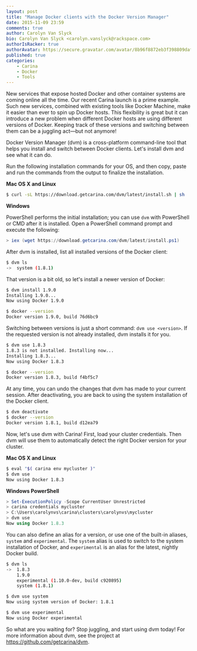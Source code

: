 ```yaml
---
layout: post
title: "Manage Docker clients with the Docker Version Manager"
date: 2015-11-09 23:59
comments: true
author: Carolyn Van Slyck
bio: Carolyn Van Slyck <carolyn.vanslyck@rackspace.com>
authorIsRacker: true
authorAvatar: https://secure.gravatar.com/avatar/8b96f8872eb3f398809daf017ee3a8ab
published: true
categories:
    - Carina
    - Docker
    - Tools
---
```


New services that expose hosted Docker and other container systems are coming online all the time.
Our recent Carina launch is a prime example. Such new services, combined with existing tools like Docker Machine,
make it easier than ever to spin up Docker hosts. This flexibility is great but
it can introduce a new problem when different Docker hosts are using different versions of Docker.
Keeping track of these versions and switching between them can be a juggling act—but not anymore!

Docker Version Manager (dvm) is a cross-platform command-line tool that helps you install and
switch between Docker clients. Let's install dvm and see what it can do.

Run the following installation commands for your OS, and then copy, paste and
run the commands from the output to finalize the installation.

**Mac OS X and Linux**

```bash
$ curl -sL https://download.getcarina.com/dvm/latest/install.sh | sh
```

**Windows**

PowerShell performs the initial installation; you can use `dvm` with PowerShell
or CMD after it is installed. Open a PowerShell command prompt and execute the following:

```powershell
> iex (wget https://download.getcarina.com/dvm/latest/install.ps1)
```

After dvm is installed, list all installed versions of the Docker client:

```bash
$ dvm ls
->  system (1.8.1)
```

That version is a bit old, so let's install a newer version of Docker:

```bash
$ dvm install 1.9.0
Installing 1.9.0...
Now using Docker 1.9.0

$ docker --version
Docker version 1.9.0, build 76d6bc9
```

Switching between versions is just a short command: `dvm use <version>`. If the requested version is not already
installed, dvm installs it for you.

```bash
$ dvm use 1.8.3
1.8.3 is not installed. Installing now...
Installing 1.8.3...
Now using Docker 1.8.3

$ docker --version
Docker version 1.8.3, build f4bf5c7
```

At any time, you can undo the changes that dvm has made to your current session. After
deactivating, you are back to using the system installation of the Docker client.

```bash
$ dvm deactivate
$ docker --version
Docker version 1.8.1, build d12ea79
```

Now, let's use dvm with Carina! First, load your cluster credentials.
Then dvm will use them to automatically detect the right Docker version for your cluster.

**Mac OS X and Linux**

```bash
$ eval "$( carina env mycluster )"
$ dvm use
Now using Docker 1.8.3
```

**Windows PowerShell**

```powershell
> Set-ExecutionPolicy -Scope CurrentUser Unrestricted
> carina credentials mycluster
> C:\Users\carolynvs\carina\clusters\carolynvs\mycluster
> dvm use
Now using Docker 1.8.3
```

You can also define an alias for a version, or use one of the built-in aliases,
`system` and `experimental`. The `system` alias is used to switch to the system
installation of Docker, and `experimental` is an alias for the latest, nightly Docker build.

```bash
$ dvm ls
->  1.8.3
    1.9.0
    experimental (1.10.0-dev, build c920895)
    system (1.8.1)

$ dvm use system
Now using system version of Docker: 1.8.1

$ dvm use experimental
Now using Docker experimental
```

So what are you waiting for? Stop juggling, and start using dvm today!
For more information about dvm, see the project at https://github.com/getcarina/dvm.
